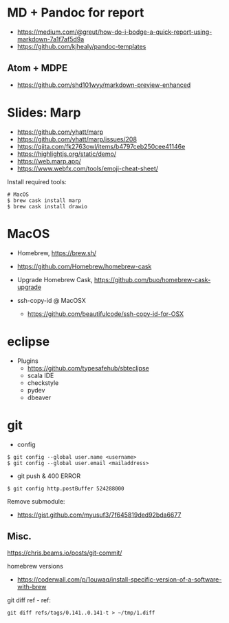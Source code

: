 # MD + Pandoc for report
- https://medium.com/@greut/how-do-i-bodge-a-quick-report-using-markdown-7a1f7af5d9a
- https://github.com/kjhealy/pandoc-templates

## Atom + MDPE
- https://github.com/shd101wyy/markdown-preview-enhanced

# Slides: Marp
- https://github.com/yhatt/marp
- https://github.com/yhatt/marp/issues/208
- https://qiita.com/fk2763owl/items/b4797ceb250cee41146e
- https://highlightjs.org/static/demo/
- https://web.marp.app/
- https://www.webfx.com/tools/emoji-cheat-sheet/

Install required tools:
```
# MacOS
$ brew cask install marp
$ brew cask install drawio

```

# MacOS
* Homebrew, https://brew.sh/
* https://github.com/Homebrew/homebrew-cask
* Upgrade Homebrew Cask, https://github.com/buo/homebrew-cask-upgrade

* ssh-copy-id @ MacOSX
  - https://github.com/beautifulcode/ssh-copy-id-for-OSX

# eclipse
* Plugins
  * https://github.com/typesafehub/sbteclipse
  * scala IDE
  * checkstyle
  * pydev
  * dbeaver 

# git
* config
```
$ git config --global user.name <username>
$ git config --global user.email <mailaddress>
```
* git push & 400 ERROR
```
$ git config http.postBuffer 524288000
```

Remove submodule:
- https://gist.github.com/myusuf3/7f645819ded92bda6677

## Misc.

https://chris.beams.io/posts/git-commit/

homebrew versions
- https://coderwall.com/p/1ouwaq/install-specific-version-of-a-software-with-brew



git diff ref - ref:
```
git diff refs/tags/0.141..0.141-t > ~/tmp/1.diff
```